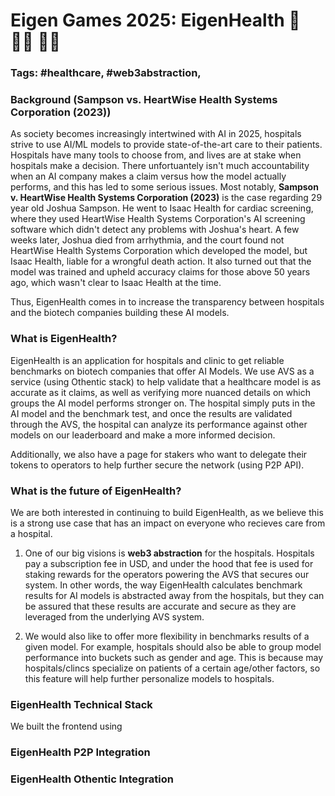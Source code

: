 # Eigen Games 2025: EigenHealth 🏥 👨‍⚕️ 👩‍⚕️

### Tags: #healthcare, #web3abstraction, 

### Background (Sampson vs. HeartWise Health Systems Corporation (2023))

As society becomes increasingly intertwined with AI in 2025, hospitals strive to use AI/ML models to provide state-of-the-art care to their patients. Hospitals have many tools to choose from, and lives are at stake when hospitals make a decision. There unfortuantely isn't much accountability when an AI company makes a claim versus how the model actually performs, and this has led to some serious issues. Most notably, **Sampson v. HeartWise Health Systems Corporation (2023)** is the case regarding 29 year old Joshua Sampson. He went to Isaac Health for cardiac screening, where they used HeartWise Health Systems Corporation's AI screening software which didn't detect any problems with Joshua's heart. A few weeks later, Joshua died from arrhythmia, and the court found not HeartWise Health Systems Corporation which developed the model, but Isaac Health, liable for a wrongful death action. It also turned out that the model was trained and upheld accuracy claims for those above 50 years ago, which wasn't clear to Isaac Health at the time. 

Thus, EigenHealth comes in to increase the transparency between hospitals and the biotech companies building these AI models. 


### What is EigenHealth?

EigenHealth is an application for hospitals and clinic to get reliable benchmarks on biotech companies that offer AI Models. We use AVS as a service (using Othentic stack) to help validate that a healthcare model is as accurate as it claims, as well as verifying more nuanced details on which groups the AI model performs stronger on. The hospital simply puts in the AI model and the benchmark test, and once the results are validated through the AVS, the hospital can analyze its performance against other models on our leaderboard and make a more informed decision. 

Additionally, we also have a page for stakers who want to delegate their tokens to operators to help further secure the network (using P2P API). 


### What is the future of EigenHealth?

We are both interested in continuing to build EigenHealth, as we believe this is a strong use case that has an impact on everyone who recieves care from a hospital. 

1) One of our big visions is **web3 abstraction** for the hospitals. Hospitals pay a subscription fee in USD, and under the hood that fee is used for staking rewards for the operators powering the AVS that secures our system. In other words, the way EigenHealth calculates benchmark results for AI models is abstracted away from the hospitals, but they can be assured that these results are accurate and secure as they are leveraged from the underlying AVS system.

2) We would also like to offer more flexibility in benchmarks results of a given model. For example, hospitals should also be able to group model performance into buckets such as gender and age. This is because may hospitals/clincs specialize on patients of a certain age/other factors, so this feature will help further personalize models to hospitals. 

### EigenHealth Technical Stack

We built the frontend using 

### EigenHealth P2P Integration

### EigenHealth Othentic Integration
